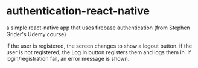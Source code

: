 # authentication-react-native
a simple react-native app that uses firebase authentication (from Stephen Grider's Udemy course)

if the user is registered, the screen changes to show a logout button.
if the user is not registered, the Log In button registers them and logs them in.
if login/registration fail, an error message is shown.
